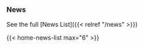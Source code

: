 ---
---

### News

See the full [News List]({{< relref "/news" >}})

{{< home-news-list max="6" >}}
